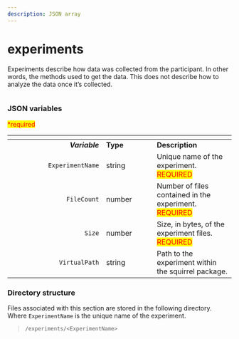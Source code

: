 ```yaml
---
description: JSON array
---
```


# experiments

Experiments describe how data was collected from the participant. In other words, the methods used to get the data. This does not describe how to analyze the data once it’s collected.

<figure><img src="https://mermaid.ink/img/pako:eNqVVFFvmzAQ_iuRq0hEgohENCWu1KfuZZo2aX2beLnhI_EKGNlGC4vy32cbTALtQ-sH-zvu--7Od8JnkguGhJKDhOa4-PYzqxdmSSF0FD01kL_CAYPhXD1evcHXlx_fHVoZIgMNgd1uKTYAb7DkNapgRDMGnhqUvMJaq-AGz1g2NOO5djkii7ioQXarnuW-Rk-q_f0HcxPIAx9l8B-kaBuooewUV4GzIm96qpfacLpl3JQ-nO8wKgTVSkPx4B0Ok-1BBW4fvX1Am8Lc12Zwx1v3WOu8yuWyl0RrOyQJlSp4aedkoSe9pdo-WKKazGq5vGm8pV3Nnny1F-7DyuvGobo6BqPXeGum8BexAo97gbcmgvEKuitxMZZvOSW9K4oiNN2S4hUjBuoIUkJHt1PRJMtnhLMufEY6acVHhDP5ONGPaOfVXhPifRyHvYzeJUky4OgvZ_pIk-ZEQlKhrIAz8wKcbbiM6CNWmBFqIMMC2lJnJKsvhto2ZgD4hXEtJKEFlApDAq0WL12dE6pli570zME8KNXIMn_dLyEmNqFnciI0DklH6DberXdp8pDu0s3DNt0n6SUk_5wiXu_7ld7vN5vdNk0v_wE57JXG?type=png" alt=""><figcaption></figcaption></figure>

### JSON variables

<mark style="color:red;">\*required</mark>

<table data-header-hidden><thead><tr><th width="198" align="right"></th><th width="98.00000000000003"></th><th></th></tr></thead><tbody><tr><td align="right"><em><strong>Variable</strong></em></td><td><strong>Type</strong></td><td><strong>Description</strong></td></tr><tr><td align="right"><code>ExperimentName</code></td><td>string</td><td>Unique name of the experiment. <mark style="color:red;">REQUIRED</mark></td></tr><tr><td align="right"><code>FileCount</code></td><td>number</td><td>Number of files contained in the experiment. <mark style="color:red;">REQUIRED</mark></td></tr><tr><td align="right"><code>Size</code></td><td>number</td><td>Size, in bytes, of the experiment files. <mark style="color:red;">REQUIRED</mark></td></tr><tr><td align="right"><code>VirtualPath</code></td><td>string</td><td>Path to the experiment within the squirrel package.</td></tr></tbody></table>

### Directory structure

Files associated with this section are stored in the following directory. Where `ExperimentName` is the unique name of the experiment.

> `/experiments/<ExperimentName>`
